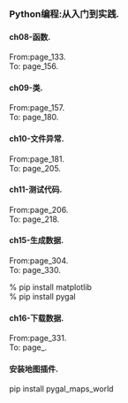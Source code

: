 ### Python编程:从入门到实践.

#### ch08-函数.
From:page_133.  
To: page_156.  

#### ch09-类.
From:page_157.  
To: page_180.

#### ch10-文件异常.
From:page_181.  
To: page_205.

#### ch11-测试代码.
From:page_206.  
To: page_218.

#### ch15-生成数据.
From:page_304.  
To: page_330.

% pip install matplotlib  
% pip install pygal  

#### ch16-下载数据.
From:page_331.  
To: page_.

#### 安装地图插件.
pip install pygal_maps_world

